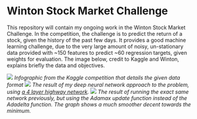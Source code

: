 # Winton Stock Market Challenge

This repository will contain my ongoing work in the Winton Stock Market Challenge. In the competition, the challenge is to predict the return of a stock, given the history of the past few days. It provides a good machine learning challenge, due to the very large amount of noisy, un-stationary data provided with ~150 features to predict ~60 regression targets, given weights for evaluation. The image below, credit to Kaggle and Winton, explains briefly the data and objectives.

<img src="https://kaggle2.blob.core.windows.net/competitions/kaggle/4504/media/Presentation1%20(1).jpg" />
<i>Infographic from the Kaggle competition that details the given data format</i>


<img src="http://i.imgur.com/fXqkKwf.png" />
<i>The result of my deep neural network approach to the problem, using <a href="https://github.com/KhaledSharif/winton-stock-market/blob/master/highway-network.py">a 4 layer highway network</a>.</i>


<img src="http://i.imgur.com/icKtNEm.png" />
<i>The result of running the exact same network previously, but using the Adamax update function instead of the Adadelta function. The graph shows a much smoother decent towards the minimum.</i>
